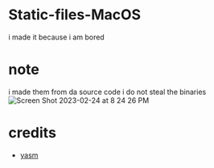 # Static-files-MacOS
i made it because i am bored 
 
 # note  
 i made them from da source code i do not steal the binaries ![Screen Shot 2023-02-24 at 8 24 26 PM](https://user-images.githubusercontent.com/107599365/221337395-d2b4969e-a44f-4c92-981e-cd07c26a728d.png)
 
 
 # credits 
 - [yasm](https://yasm.tortall.net)
